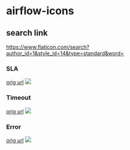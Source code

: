 # airflow-icons

## search link
https://www.flaticon.com/search?author_id=1&style_id=14&type=standard&word=


### SLA
[orig url](https://www.flaticon.com/free-icon/sla_4968725)
![](sla.png)

### Timeout
[orig url](https://www.flaticon.com/free-icon/limited_5110779)
![](limited.png)

### Error
[orig url](https://www.flaticon.com/free-icon/error_1693138)
![](error.png)
